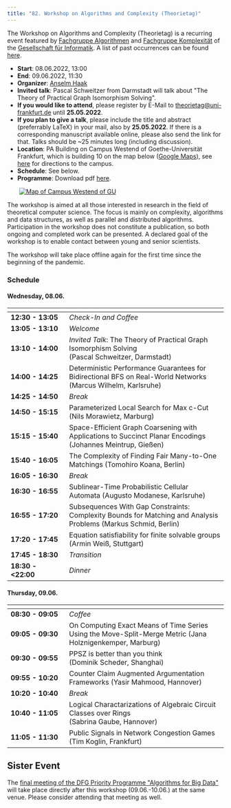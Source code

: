 ```yaml
---
title: "82. Workshop on Algorithms and Complexity (Theorietag)"
---
```

The Workshop on Algorithms and Complexity (Theorietag) is a recurring event featured by [Fachgruppe Algorithmen](https://fg-algo.gi.de/) and [Fachgruppe Komplexität](https://fg-kp.gi.de) of the [Gesellschaft für Informatik](https://gi.de/).
A list of past occurrences can be found [here](https://fg-kp.gi.de/aktivitaeten/theorietage/archiv).

- **Start**: 08.06.2022, 13:00
- **End**: 09.06.2022, 11:30
- **Organizer**: [Anselm Haak](/~haak) 
- **Invited talk**: Pascal Schweitzer from Darmstadt will talk about "The Theory of Practical Graph Isomorphism Solving".
- **If you would like to attend**, please register by E-Mail to [theorietag@uni-frankfurt.de](mailto:theorietag@uni-frankfurt.de) until **25.05.2022**.
- **If you plan to give a talk**, please include the title and abstract (preferrably LaTeX) in your mail, also by **25.05.2022**. If there is a corresponding manuscript available online, please also send the link for that. Talks should be ~25 minutes long (including discussion).
- **Location**: PA Building on Campus Westend of Goethe-Universität Frankfurt, which is building 10 on the map below ([Google Maps](https://goo.gl/maps/aWg9m4CfQuEMkTDn7)), see [here](https://www.goethe-university-frankfurt.de/73011530/Goethe_University_Locations?locale=en) for directions to the campus.
- **Schedule**: See below.
- **Programme**: Download pdf [here](/events/tt-82_programme.pdf).

<style>
.nohover:hover{
  background-color: transparent !important;
}
</style>
<a class="nohover" href="/images/gu_westend_map.jpg">
  <img src="/images/gu_westend_map_small.jpg" alt="Map of Campus Westend of GU" style="padding-left:2em" />
</a>

The workshop is aimed at all those interested in research in the field of theoretical computer science.
The focus is mainly on complexity, algorithms and data structures, as well as parallel and distributed algorithms.
Participation in the workshop does not constitute a publication, so both ongoing and completed work can be presented.
A declared goal of the workshop is to enable contact between young and senior scientists.

The workshop will take place offline again for the first time since the beginning of the pandemic.

### Schedule

#### Wednesday, 08.06.

| <div style="width:120px"> </div> | |
| --- | --- |
| **12:30 - 13:05** | *Check-In and Coffee* |
| **13:05 - 13:10** | *Welcome* |
| **13:10 - 14:00** | *Invited Talk*: The Theory of Practical Graph Isomorphism Solving (Pascal Schweitzer, Darmstadt) |
| **14:00 - 14:25** | Deterministic Performance Guarantees for Bidirectional BFS on Real-World Networks (Marcus Wilhelm, Karlsruhe) |
| **14:25 - 14:50** | *Break* |
| **14:50 - 15:15** | Parameterized Local Search for Max c-Cut (Nils Morawietz, Marburg) |
| **15:15 - 15:40** | Space-Efficient Graph Coarsening with Applications to Succinct Planar Encodings (Johannes Meintrup, Gießen) |
| **15:40 - 16:05** | The Complexity of Finding Fair Many-to-One Matchings (Tomohiro Koana, Berlin) |
| **16:05 - 16:30** | *Break* |
| **16:30 - 16:55** | Sublinear-Time Probabilistic Cellular Automata (Augusto Modanese, Karlsruhe) |
| **16:55 - 17:20** | Subsequences With Gap Constraints: Complexity Bounds for Matching and Analysis Problems (Markus Schmid, Berlin) |
| **17:20 - 17:45** | Equation satisfiability for finite solvable groups (Armin Weiß, Stuttgart) |
| **17:45 - 18:30** | *Transition* |
| **18:30 - <22:00** | *Dinner* |

#### Thursday, 09.06.

| <div style="width:120px"> </div> | |
| --- | --- |
| **08:30 - 09:05** | *Coffee* |
| **09:05 - 09:30** | On Computing Exact Means of Time Series Using the Move-Split-Merge Metric (Jana Holznigenkemper, Marburg) |
| **09:30 - 09:55** | PPSZ is better than you think (Dominik Scheder, Shanghai) |
| **09:55 - 10:20** | Counter Claim Augmented Argumentation Frameworks (Yasir Mahmood, Hannover) |
| **10:20 - 10:40** | *Break* |
| **10:40 - 11:05** | Logical Charactarizations of Algebraic Circuit Classes over Rings (Sabrina Gaube, Hannover) |
| **11:05 - 11:30** | Public Signals in Network Congestion Games (Tim Koglin, Frankfurt) |

## Sister Event
The [final meeting of the DFG Priority Programme "Algorithms for Big Data"](https://big-data-spp.de/events/upcoming-events/abschlussevent) will take place directly after this workshop (09.06.-10.06.) at the same venue.
Please consider attending that meeting as well.
